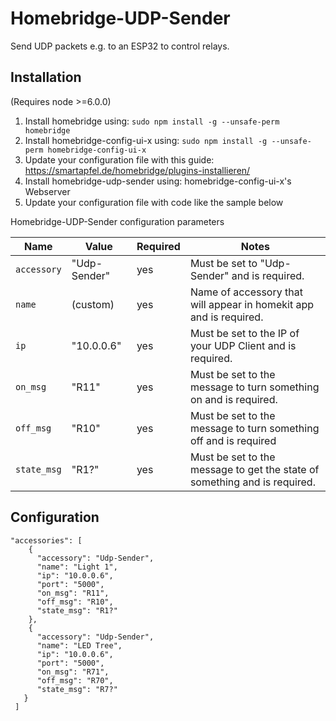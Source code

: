 Homebridge-UDP-Sender
=====================

Send UDP packets e.g. to an ESP32 to control relays.

## Installation
(Requires node >=6.0.0)

1. Install homebridge using: `sudo npm install -g --unsafe-perm homebridge`
2. Install homebridge-config-ui-x using: `sudo npm install -g --unsafe-perm homebridge-config-ui-x`
3. Update your configuration file with this guide: https://smartapfel.de/homebridge/plugins-installieren/
4. Install homebridge-udp-sender using: homebridge-config-ui-x's Webserver
5. Update your configuration file with code like the sample below

Homebridge-UDP-Sender configuration parameters

Name | Value | Required | Notes
-------------- | ------------- | -------- | -------------------------------------
`accessory` | "Udp-Sender" | yes | Must be set to "Udp-Sender" and is required.
`name` | (custom) | yes | Name of accessory that will appear in homekit app and is required.
`ip` | "10.0.0.6" | yes | Must be set to the IP of your UDP Client and is required.
`on_msg` | "R11" | yes | Must be set to the message to turn something on and is required.
`off_msg` | "R10" | yes | Must be set to the message to turn something off and is required
`state_msg` | "R1?" | yes | Must be set to the message to get the state of something and is required.

## Configuration

```
"accessories": [
    {
      "accessory": "Udp-Sender",
      "name": "Light 1",
      "ip": "10.0.0.6",
      "port": "5000",
      "on_msg": "R11",
      "off_msg": "R10",
      "state_msg": "R1?"
    },
    {
      "accessory": "Udp-Sender",
      "name": "LED Tree",
      "ip": "10.0.0.6",
      "port": "5000",
      "on_msg": "R71",
      "off_msg": "R70",
      "state_msg": "R7?"
   }
 ]
```
